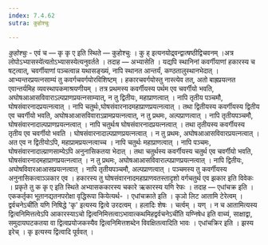 ```yaml
---
index: 7.4.62
sutra: कुहोश्चुः

---
```

_कुहोश्चुः_ - एवं च  — कृ कृ ए इति स्थिते —  कुहोश्चुः । कु ह् इत्यनयोद्र्वन्द्वात्षष्ठीद्विचवनम् ।अत्र लोपोऽभ्यासस्ये॑त्यतोऽभ्यासस्येत्यनुवर्तते । तदाह — अभ्यासेति । यद्यपि स्थानिनां कवर्गीयाणां हकारस्य च षट्त्वात्, चवर्गीयाणां पञ्चत्वान्न यथासङ्ख्यं, नापि स्थानत आन्तर्यं, कण्ठतालुस्थानभेदात् । आभ्यन्तरप्रयत्नसाम्यं तु कवर्गचवर्गयोरविशिष्टम् । हकारचवर्गयोस्तु नास्त्येव तत्, अतो बाह्रप्रयत्नत एवान्तर्यमिह व्यवस्थापकमाश्रयणीयम् । तत्र प्रथमस्य कवर्गीयस्य पर्थम एव चवर्गीयो भवति, अघोषआआसविवाराऽल्पप्राणप्रयत्नसाम्यात्, न तु द्वितीयः, महाप्राणत्वात् । नापि तृतीय पञ्चमौ, घोषसंवारनादप्रयत्नत्वात् । नापि चतुर्थः,घोषसंवारनादमहाप्राणप्रयत्नत्वात् । तथा द्वितीयस्य कवर्गीयस्य द्वितीय एव चवर्गीयो भवति, अघोषआआसविवाराऽप्रामप्रयत्नत्वात्, न तु प्रथमः, अल्पप्राणत्वात् । नापि तृतीयपञ्चमौ, घोषसंवारनादाल्पप्राणप्रयत्नत्वात् । नापि चतुर्थःष घोषसंवारनादप्रयत्नत्वात् । तथा तृतीयस्य कवर्गीयस्य तृतीय एव चवर्गीयो भवति । घोषसंवारनादाल्पप्राणप्रयत्नत्वात् । न तु प्रथमः, अघोषआआसविवारप्रयत्नत्वात् । अत एव न द्वितीयोऽपि, महाप्रामप्रयत्नत्वाच्च । नापि चतुर्थः महाप्राणत्वात् । नापि पञ्चमः, घोषसंवारनादाल्प्राणसाम्येऽपि अनुनासिकतया भेदात् । तथा चतुर्थस्य कवर्गीयस्य चतुर्थ एव चवर्गीयो भवति, घोषसंवारनादमहाप्राणप्रयत्नत्वात् । न तु प्रथमः, अघोषआआसविवाराल्पप्राणप्रयत्नत्वात् । नापि द्वितीयः, अघोषविवारआआसप्रयत्नत्वात् । नापि तृतीयपञ्चमौ, अल्पप्राणत्वात् । पञ्चमस्य तु कवर्गीयस्य अनुनासिकत्वाञ्ञकार एव । हकारस्य तु घोषसंवारनादमहाप्राणवतस्तादृशो वर्गचतुर्थ एव झकार इति विवेकः । प्रकृते तु क कृ ए इति स्थिते अभ्यासककारस्य चकारे ऋकारस्य यणि रेफः । तदाह — एधांचक्र इति । एककर्तृका भूतानद्यतनपरोक्षा वृद्धिरूपा कियेत्यर्थ- । एधांचक्राते इति । कृञो लिट आतामि टेरेत्वम् ।द्वर्वचनेऽची॑ति यणि निषिद्धे 'कृ' इत्यस्य द्वित्वे उरदत्वम् । हलादिः शेषः । चर्त्वम् । यण् । न च आतामित्यस्य द्वित्वनिमित्तत्वेऽपि आकारस्याऽचो द्वित्वनिमित्तत्वाऽभावात्कथमिहद्वर्वचनेऽची॑ति यण्निषेध इति वाच्यं, साक्षाद्वा, समुदायघटकतया वा द्वित्वप्रयोजकस्यैव द्वित्वनिमित्तशब्देन विवक्षितत्वादिति भावः । एधांचक्रिर इति । झस्य इरेच् । कृ इत्यस्य द्वित्वादि पूर्ववत् ।
